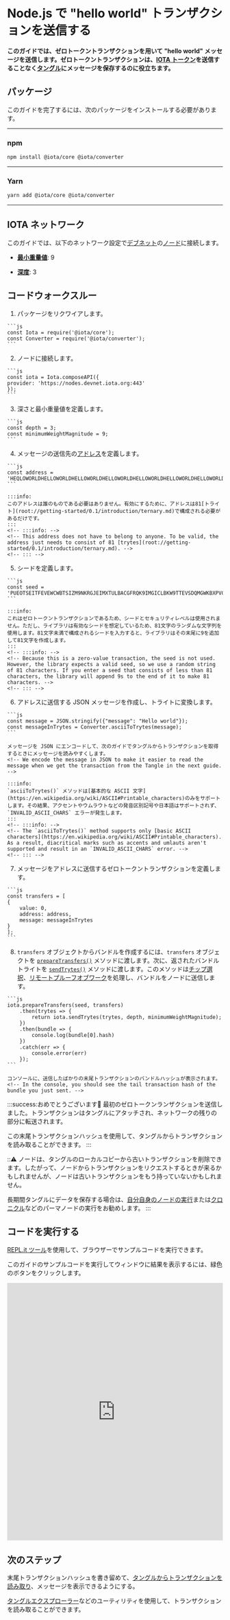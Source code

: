 # Node.js で "hello world" トランザクションを送信する
<!-- # Send a "hello world" transaction in Node.js -->

**このガイドでは、ゼロトークントランザクションを用いて "hello world" メッセージを送信します。ゼロトークントランザクションは、[IOTA トークン](root://getting-started/0.1/clients/token.md)を送信することなく[タングル](root://getting-started/0.1/network/the-tangle.md)にメッセージを保存するのに役立ちます。**
<!-- **In this guide, you send a "hello world" message in a zero-value transaction. These transactions are useful for storing messages on the [Tangle](root://getting-started/0.1/network/the-tangle.md) without having to send any [IOTA tokens](root://getting-started/0.1/clients/token.md).** -->

## パッケージ
<!-- ## Packages -->

このガイドを完了するには、次のパッケージをインストールする必要があります。
<!-- To complete this guide, you need to install the following packages: -->

--------------------
### npm
```bash
npm install @iota/core @iota/converter
```
---
### Yarn
```bash
yarn add @iota/core @iota/converter
```
--------------------

## IOTA ネットワーク
<!-- ## IOTA network -->

このガイドでは、以下のネットワーク設定で[デブネット](root://getting-started/0.1/network/iota-networks.md#devnet)の[ノード](root://getting-started/0.1/network/nodes.md)に接続します。
<!-- In this guide, we connect to a [node](root://getting-started/0.1/network/nodes.md) on the [Devnet](root://getting-started/0.1/network/iota-networks.md#devnet) with the following network settings: -->

- **[最小重量値](root://getting-started/0.1/network/minimum-weight-magnitude.md)**: 9
<!-- - **[Minimum weight magnitude](root://getting-started/0.1/network/minimum-weight-magnitude.md)**: 9 -->

- **[深度](root://getting-started/0.1/transactions/depth.md)**: 3
<!-- - **[Depth](root://getting-started/0.1/transactions/depth.md)**: 3 -->

## コードウォークスルー
<!-- ## Code walkthrough -->

1. パッケージをリクワイアします。
  <!-- 1. Require the packages -->

    ```js
    const Iota = require('@iota/core');
    const Converter = require('@iota/converter');
    ```

2. ノードに接続します。
  <!-- 2. Connect to a node -->

    ```js
    const iota = Iota.composeAPI({
    provider: 'https://nodes.devnet.iota.org:443'
    });
    ```

3. 深さと最小重量値を定義します。
  <!-- 3. Define the depth and the minimum weight magnitude -->

    ```js
    const depth = 3;
    const minimumWeightMagnitude = 9;
    ```

4. メッセージの送信先の[アドレス](root://getting-started/0.1/clients/addresses.md)を定義します。
  <!-- 4. Define an [address](root://getting-started/0.1/clients/addresses.md) to which you want to send a message -->

    ```js
    const address =
    'HEQLOWORLDHELLOWORLDHELLOWORLDHELLOWORLDHELLOWORLDHELLOWORLDHELLOWORLDHELLOWOR99D';
    ```

    :::info:
    このアドレスは誰のものである必要はありません。有効にするために、アドレスは81[トライト](root://getting-started/0.1/introduction/ternary.md)で構成される必要があるだけです。
    :::
    <!-- :::info: -->
    <!-- This address does not have to belong to anyone. To be valid, the address just needs to consist of 81 [trytes](root://getting-started/0.1/introduction/ternary.md). -->
    <!-- ::: -->

5. シードを定義します。
  <!-- 5. Define a seed -->

    ```js
    const seed =
    'PUEOTSEITFEVEWCWBTSIZM9NKRGJEIMXTULBACGFRQK9IMGICLBKW9TTEVSDQMGWKBXPVCBMMCXWMNPDX';
    ```

    :::info:
    これはゼロトークントランザクションであるため、シードとセキュリティレベルは使用されません。ただし、ライブラリは有効なシードを想定しているため、81文字のランダムな文字列を使用します。81文字未満で構成されるシードを入力すると、ライブラリはその末尾に9を追加して81文字を作成します。
    :::
    <!-- :::info: -->
    <!-- Because this is a zero-value transaction, the seed is not used. However, the library expects a valid seed, so we use a random string of 81 characters. If you enter a seed that consists of less than 81 characters, the library will append 9s to the end of it to make 81 characters. -->
    <!-- ::: -->

6. アドレスに送信する JSON メッセージを作成し、トライトに変換します。
  <!-- 6. Create a JSON message that you want to send to the address and convert it to trytes -->

    ```js
    const message = JSON.stringify({"message": "Hello world"});
    const messageInTrytes = Converter.asciiToTrytes(message);
    ```

    メッセージを JSON にエンコードして、次のガイドでタングルからトランザクションを取得するときにメッセージを読みやすくします。
    <!-- We encode the message in JSON to make it easier to read the message when we get the transaction from the Tangle in the next guide. -->

    :::info:
    `asciiToTrytes()` メソッドは[基本的な ASCII 文字](https://en.wikipedia.org/wiki/ASCII#Printable_characters)のみをサポートします。その結果、アクセントやウムラウトなどの発音区別記号や日本語はサポートされず、`INVALID_ASCII_CHARS` エラーが発生します。
    :::
    <!-- :::info: -->
    <!-- The `asciiToTrytes()` method supports only [basic ASCII characters](https://en.wikipedia.org/wiki/ASCII#Printable_characters). As a result, diacritical marks such as accents and umlauts aren't supported and result in an `INVALID_ASCII_CHARS` error. -->
    <!-- ::: -->

7. メッセージをアドレスに送信するゼロトークントランザクションを定義します。
  <!-- 7. Define a zero-value transaction that sends the message to the address -->

    ```js
    const transfers = [
    {
        value: 0,
        address: address,
        message: messageInTrytes
    }
    ];
    ```

8. `transfers` オブジェクトからバンドルを作成するには、`transfers` オブジェクトを [`prepareTransfers()`](https://github.com/iotaledger/iota.js/blob/next/api_reference.md#module_core.prepareTransfers) メソッドに渡します。次に、返されたバンドルトライトを [`sendTrytes()`](https://github.com/iotaledger/iota.js/blob/next/api_reference.md#module_core.sendTrytes) メソッドに渡します。このメソッドは[チップ選択](root://node-software/0.1/iri/concepts/tip-selection.md)、[リモートプルーフオブワーク](root://getting-started/0.1/transactions/proof-of-work.md)を処理し、バンドルをノードに送信します。
  <!-- 8. To create a bundle from your `transfers` object, pass it to the [`prepareTransfers()`](https://github.com/iotaledger/iota.js/blob/next/api_reference.md#module_core.prepareTransfers) method. Then, pass the returned bundle trytes to the [`sendTrytes()`](https://github.com/iotaledger/iota.js/blob/next/api_reference.md#module_core.sendTrytes) method, which handles [tip selection](root://node-software/0.1/iri/concepts/tip-selection.md), [remote proof of work](root://getting-started/0.1/transactions/proof-of-work.md), and sending the bundle to the node -->

    ```js
    iota.prepareTransfers(seed, transfers)
        .then(trytes => {
            return iota.sendTrytes(trytes, depth, minimumWeightMagnitude);
        })
        .then(bundle => {
            console.log(bundle[0].hash)
        })
        .catch(err => {
            console.error(err)
        });
    ```

    コンソールに、送信したばかりの末尾トランザクションのバンドルハッシュが表示されます。
    <!-- In the console, you should see the tail transaction hash of the bundle you just sent. -->

:::success:おめでとうございます:tada:
最初のゼロトークンランザクションを送信しました。トランザクションはタングルにアタッチされ、ネットワークの残りの部分に転送されます。

この末尾トランザクションハッシュを使用して、タングルからトランザクションを読み取ることができます。
:::
<!-- :::success:Congratulations :tada: -->
<!-- You've just sent your first zero-value transaction. Your transaction is attached to the Tangle, and will be forwarded to the rest of the network. -->

<!-- You can use this tail transaction hash to read the transaction from the Tangle. -->
<!-- ::: -->

:::warning:
ノードは、タングルのローカルコピーから古いトランザクションを削除できます。したがって、ノードからトランザクションをリクエストするときが来るかもしれませんが、ノードは古いトランザクションをもう持っていないかもしれません。

長期間タングルにデータを保存する場合は、[自分自身のノードの実行](root://node-software/0.1/iri/how-to-guides/quickstart.md)または[クロニクル](root://node-software/0.1/chronicle/introduction/overview.md)などのパーマノードの実行をお勧めします。
:::
<!-- :::warning: -->
<!-- Nodes can delete old transactions from their local copies of the Tangle. Therefore, a time may come where you request your transaction from a node, but the node doesn't have it anymore. -->

<!-- If you want to store data on the Tangle for extended periods of time, we recommend either [running your own node](root://node-software/0.1/iri/how-to-guides/quickstart.md) or running a permanode such as [Chronicle](root://node-software/0.1/chronicle/introduction/overview.md). -->
<!-- ::: -->

## コードを実行する
<!-- ## Run the code -->

[REPL.it ツール](https://repl.it)を使用して、ブラウザーでサンプルコードを実行できます。
<!-- We use the [REPL.it tool](https://repl.it) to allow you to run sample code in the browser. -->

このガイドのサンプルコードを実行してウィンドウに結果を表示するには、緑色のボタンをクリックします。
<!-- Click the green button to run the sample code in this guide and see the results in the window. -->

<iframe height="600px" width="100%" src="https://repl.it/@jake91/Send-a-hello-world-transaction?lite=true" scrolling="no" frameborder="no" allowtransparency="true" allowfullscreen="true" sandbox="allow-forms allow-pointer-lock allow-popups allow-same-origin allow-scripts allow-modals"></iframe>

## 次のステップ
<!-- ## Next steps -->

末尾トランザクションハッシュを書き留めて、[タングルからトランザクションを読み取り](../js/read-transactions.md)、メッセージを表示できるようにする。
<!-- Make a note of the tail transaction hash so you can [read the transaction from the Tangle](../js/read-transactions.md) to see your message. -->

[タングルエクスプローラー](https://utils.iota.org)などのユーティリティを使用して、トランザクションを読み取ることができます。
<!-- You can also read your transaction, using a utility such as the [Tangle explorer](https://utils.iota.org). -->
